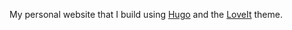 My personal website that I build using [Hugo](https://gohugo.io) and the
[LoveIt](https://hugoloveit.com) theme.

